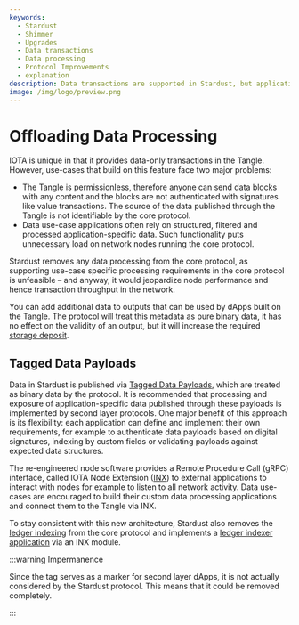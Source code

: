 ```yaml
---
keywords:
  - Stardust
  - Shimmer
  - Upgrades
  - Data transactions
  - Data processing
  - Protocol Improvements
  - explanation
description: Data transactions are supported in Stardust, but application specific data processing is off-loaded to external applications.
image: /img/logo/preview.png
---
```


# Offloading Data Processing

IOTA is unique in that it provides data-only transactions in the Tangle. However, use-cases that build on this feature
face two major problems:

- The Tangle is permissionless, therefore anyone can send data blocks with any content and the blocks are not
  authenticated with signatures like value transactions. The source of the data published through the Tangle is not
  identifiable by the core protocol.
- Data use-case applications often rely on structured, filtered and processed application-specific data. Such
  functionality puts unnecessary load on network nodes running the core protocol.

Stardust removes any data processing from the core protocol, as supporting use-case specific processing requirements
in the core protocol is unfeasible – and anyway, it would jeopardize node performance and hence transaction throughput
in the network.

You can add additional data to outputs that can be used by dApps built on the Tangle. The protocol will treat this
metadata as pure binary data, it has no effect on the validity of an output, but it will increase the required
[storage deposit](storage-deposit.md).

## Tagged Data Payloads

Data in Stardust is published via [Tagged Data Payloads](https://wiki.iota.org/shimmer/tips/tips/TIP-0023), which are
treated
as binary data by the protocol. It is recommended that processing and exposure of application-specific data published
through these payloads is implemented by second layer protocols. One major benefit of this approach is its flexibility:
each application can define and implement their own requirements, for example to authenticate data payloads based on
digital signatures, indexing by custom fields or validating payloads against expected data structures.

The re-engineered node software provides a Remote Procedure Call (gRPC) interface, called IOTA Node
Extension ([INX](https://github.com/iotaledger/inx/blob/develop/proto/inx.proto)) to external applications to interact
with nodes for example to
listen to all network activity. Data use-cases are encouraged to build their custom data processing applications and
connect them to the Tangle via INX.

To stay consistent with this new architecture, Stardust also removes
the [ledger indexing](https://github.com/iotaledger/tips/discussions/53)
from the core protocol and implements a [ledger indexer application](https://github.com/gohornet/inx-indexer) via an INX
module.

:::warning Impermanence

Since the tag serves as a marker for second layer dApps, it is not actually considered by the Stardust protocol. This
means that it could be removed completely.

:::

